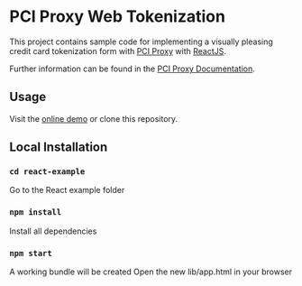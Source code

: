 # PCI Proxy Web Tokenization

This project contains sample code for implementing a visually pleasing credit card tokenization form
with [PCI Proxy](https://www.pci-proxy.com/) with [ReactJS](https://reactjs.org/).

Further information can be found in the [PCI Proxy Documentation](https://docs.pci-proxy.com/collect-and-store-cards/capture-iframes).

## Usage

Visit the [online demo](https://datatrans.github.io/secure-fields-sample/) or clone this repository.

## Local Installation

### `cd react-example`
Go to the React example folder

### `npm install`
Install all dependencies

### `npm start`
A working bundle will be created
Open the new lib/app.html in your browser
